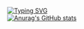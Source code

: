 [![Typing SVG](https://readme-typing-svg.herokuapp.com?font=Fira+Code&pause=1000&width=435&lines=%F0%9F%91%8BHello%EF%BD%9E%E6%88%91%E6%98%AF%E7%8E%8B%E5%AD%90%E6%AD%A3)](https://git.io/typing-svg)<br/>
[![Anurag's GitHub stats](https://github-readme-stats.vercel.app/api?username=zizheng02&hide=stars&count_private=true&show_icons=true&theme=onedark)](https://github.com/anuraghazra/github-readme-stats)
<!--
**zizheng02/zizheng02** is a ✨ _special_ ✨ repository because its `README.md` (this file) appears on your GitHub profile.

Here are some ideas to get you started:

- 🔭 I’m currently working on ...
- 🌱 I’m currently learning ...
- 👯 I’m looking to collaborate on ...
- 🤔 I’m looking for help with ...
- 💬 Ask me about ...
- 📫 How to reach me: ...
- 😄 Pronouns: ...
- ⚡ Fun fact: ...
-->
